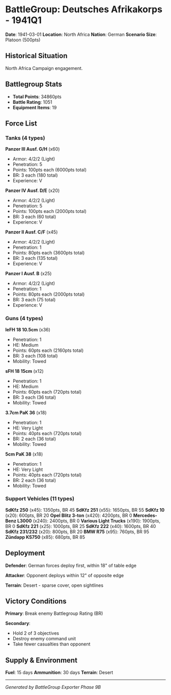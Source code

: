 # BattleGroup: Deutsches Afrikakorps - 1941Q1

**Date**: 1941-03-01
**Location**: North Africa
**Nation**: German
**Scenario Size**: Platoon (500pts)

## Historical Situation

North Africa Campaign engagement.

## Battlegroup Stats

- **Total Points**: 34860pts
- **Battle Rating**: 1051
- **Equipment Items**: 19

## Force List

### Tanks (4 types)

**Panzer III Ausf. G/H** (x60)
- Armor: 4/2/2 (Light)
- Penetration: 5
- Points: 100pts each (6000pts total)
- BR: 3 each (180 total)
- Experience: V

**Panzer IV Ausf. D/E** (x20)
- Armor: 4/2/2 (Light)
- Penetration: 5
- Points: 100pts each (2000pts total)
- BR: 3 each (60 total)
- Experience: V

**Panzer II Ausf. C/F** (x45)
- Armor: 4/2/2 (Light)
- Penetration: 1
- Points: 80pts each (3600pts total)
- BR: 3 each (135 total)
- Experience: V

**Panzer I Ausf. B** (x25)
- Armor: 4/2/2 (Light)
- Penetration: 1
- Points: 80pts each (2000pts total)
- BR: 3 each (75 total)
- Experience: V

### Guns (4 types)

**leFH 18 10.5cm** (x36)
- Penetration: 1
- HE: Medium
- Points: 60pts each (2160pts total)
- BR: 3 each (108 total)
- Mobility: Towed

**sFH 18 15cm** (x12)
- Penetration: 1
- HE: Medium
- Points: 60pts each (720pts total)
- BR: 3 each (36 total)
- Mobility: Towed

**3.7cm PaK 36** (x18)
- Penetration: 1
- HE: Very Light
- Points: 40pts each (720pts total)
- BR: 2 each (36 total)
- Mobility: Towed

**5cm PaK 38** (x18)
- Penetration: 1
- HE: Very Light
- Points: 40pts each (720pts total)
- BR: 2 each (36 total)
- Mobility: Towed

### Support Vehicles (11 types)

**SdKfz 250** (x45): 1350pts, BR 45
**SdKfz 251** (x55): 1650pts, BR 55
**SdKfz 10** (x20): 600pts, BR 20
**Opel Blitz 3-ton** (x420): 4200pts, BR 0
**Mercedes-Benz L3000** (x240): 2400pts, BR 0
**Various Light Trucks** (x190): 1900pts, BR 0
**SdKfz 221** (x25): 1000pts, BR 25
**SdKfz 222** (x40): 1600pts, BR 40
**SdKfz 231/232** (x20): 800pts, BR 20
**BMW R75** (x95): 760pts, BR 95
**Zündapp KS750** (x85): 680pts, BR 85

## Deployment

**Defender**: German forces deploy first, within 18" of table edge

**Attacker**: Opponent deploys within 12" of opposite edge

**Terrain**: Desert - sparse cover, open sightlines

## Victory Conditions

**Primary**: Break enemy Battlegroup Rating (BR)

**Secondary**:
- Hold 2 of 3 objectives
- Destroy enemy command unit
- Take fewer casualties than opponent

## Supply & Environment

**Fuel**: 15 days
**Ammunition**: 30 days
**Terrain**: Desert

---

*Generated by BattleGroup Exporter Phase 9B*
